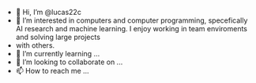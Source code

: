 - 👋 Hi, I’m @lucas22c
- 👀 I’m interested in computers and computer programming, specefically AI research and machine learning. I enjoy working in team enviroments and solving large projects 
- with others.
- 🌱 I’m currently learning ...
- 💞️ I’m looking to collaborate on ...
- 📫 How to reach me ...

<!---
lucas22c/lucas22c is a ✨ special ✨ repository because its `README.md` (this file) appears on your GitHub profile.
You can click the Preview link to take a look at your changes.
--->
